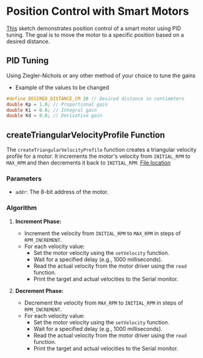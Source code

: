 # Position Control with Smart Motors

[This](https://github.com/mikhaildasilva/ES3011/blob/20d165d9492f7185c27da2c1a9fdc293d24631f3/Software/test/PID_tuning_test/PID_tuning_test.ino) sketch demonstrates position control of a smart motor using PID tuning. The goal is to move the motor to a specific position based on a desired distance.

## PID Tuning 

Using Ziegler-Nichols or any other method of your choice to tune the gains 

- Example of the values to be changed
```c
#define DESIRED_DISTANCE_CM 20 // Desired distance in centimeters
double Kp = 1.0; // Proportional gain
double Ki = 0.0; // Integral gain
double Kd = 0.0; // Derivative gain
```

## createTriangularVelocityProfile Function

The `createTriangularVelocityProfile` function creates a triangular velocity profile for a motor. It increments the motor's velocity from `INITIAL_RPM` to `MAX_RPM` and then decrements it back to `INITIAL_RPM`.
[File location](https://github.com/mikhaildasilva/ES3011/blob/df60fd108a9c9e1c1bca6b1fbec1b55bb6f93011/Software/test/velocity_control_test/velocity_control_test.ino)
### Parameters

- `addr`: The 8-bit address of the motor.

### Algorithm

1. **Increment Phase:**
   - Increment the velocity from `INITIAL_RPM` to `MAX_RPM` in steps of `RPM_INCREMENT`.
   - For each velocity value:
     - Set the motor velocity using the `setVelocity` function.
     - Wait for a specified delay (e.g., 1000 milliseconds).
     - Read the actual velocity from the motor driver using the `read` function.
     - Print the target and actual velocities to the Serial monitor.

2. **Decrement Phase:**
   - Decrement the velocity from `MAX_RPM` to `INITIAL_RPM` in steps of `RPM_INCREMENT`.
   - For each velocity value:
     - Set the motor velocity using the `setVelocity` function.
     - Wait for a specified delay (e.g., 1000 milliseconds).
     - Read the actual velocity from the motor driver using the `read` function.
     - Print the target and actual velocities to the Serial monitor.

